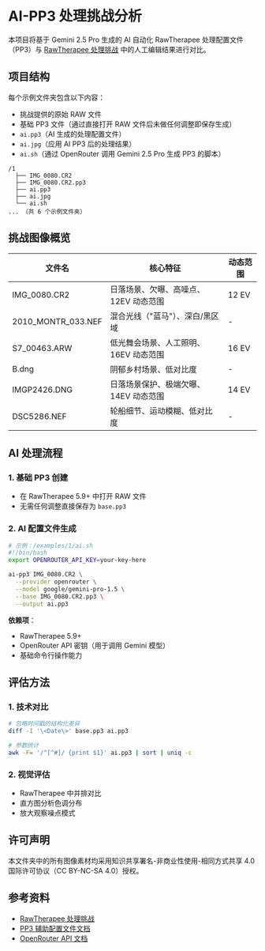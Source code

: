 # AI-PP3 处理挑战分析

本项目将基于 Gemini 2.5 Pro 生成的 AI 自动化 RawTherapee 处理配置文件（PP3）与 [RawTherapee 处理挑战](https://rawpedia.rawtherapee.com/Rawtherapee_Processing_Challenge_feedback) 中的人工编辑结果进行对比。

## 项目结构

每个示例文件夹包含以下内容：

- 挑战提供的原始 RAW 文件
- 基础 PP3 文件（通过直接打开 RAW 文件后未做任何调整即保存生成）
- `ai.pp3`（AI 生成的处理配置文件）
- `ai.jpg`（应用 AI PP3 后的处理结果）
- `ai.sh`（通过 OpenRouter 调用 Gemini 2.5 Pro 生成 PP3 的脚本）

```plaintext
/1
  ├── IMG_0080.CR2
  ├── IMG_0080.CR2.pp3
  ├── ai.pp3
  ├── ai.jpg
  └── ai.sh
... （共 6 个示例文件夹）
```

## 挑战图像概览

| 文件名             | 核心特征                              | 动态范围 |
| ------------------ | ------------------------------------- | -------- |
| IMG_0080.CR2       | 日落场景、欠曝、高噪点、12EV 动态范围 | 12 EV    |
| 2010_MONTR_033.NEF | 混合光线（"蓝马"）、深白/黑区域       | -        |
| S7_00463.ARW       | 低光舞会场景、人工照明、16EV 动态范围 | 16 EV    |
| B.dng              | 阴郁乡村场景、低对比度                | -        |
| IMGP2426.DNG       | 日落场景保护、极端欠曝、14EV 动态范围 | 14 EV    |
| DSC5286.NEF        | 轮船细节、运动模糊、低对比度          | -        |

## AI 处理流程

### 1. 基础 PP3 创建

- 在 RawTherapee 5.9+ 中打开 RAW 文件
- 无需任何调整直接保存为 `base.pp3`

### 2. AI 配置文件生成

```bash
# 示例：/examples/1/ai.sh
#!/bin/bash
export OPENROUTER_API_KEY=your-key-here

ai-pp3 IMG_0080.CR2 \
  --provider openrouter \
  --model google/gemini-pro-1.5 \
  --base IMG_0080.CR2.pp3 \
  --output ai.pp3
```

**依赖项**：

- RawTherapee 5.9+
- OpenRouter API 密钥（用于调用 Gemini 模型）
- 基础命令行操作能力

## 评估方法

### 1. 技术对比

```bash
# 忽略时间戳的结构化差异
diff -I '\<Date\>' base.pp3 ai.pp3

# 参数统计
awk -F= '/^[^#]/ {print $1}' ai.pp3 | sort | uniq -c
```

### 2. 视觉评估

- RawTherapee 中并排对比
- 直方图分析色调分布
- 放大观察噪点模式

## 许可声明

本文件夹中的所有图像素材均采用知识共享署名-非商业性使用-相同方式共享 4.0 国际许可协议（CC BY-NC-SA 4.0）授权。

## 参考资料

- [RawTherapee 处理挑战](https://rawpedia.rawtherapee.com/Rawtherapee_Processing_Challenge_feedback)
- [PP3 辅助配置文件文档](https://rawpedia.rawtherapee.com/Sidecar_Files_-_Processing_Profiles)
- [OpenRouter API 文档](https://openrouter.ai/docs)
